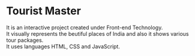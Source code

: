 # Tourist Master
It is an interactive project created under Front-end Technology.<br>
It visually represents the beutiful places of India and also it shows various tour packages.<br>
It uses languages HTML, CSS and JavaScript.


